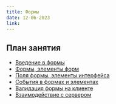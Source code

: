 ```yaml
---
title: Формы
date: 12-06-2023
link:
---
```


## План занятия

- [Введение в формы]()
- [Формы, элементы форм]()
- [Поля формы, элементы интерфейса]()
- [События в формах и элементах]()
- [Валидация формы на клиенте]()
- [Взаимодействие с сервером]()
